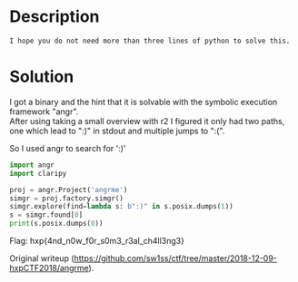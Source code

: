 # Description

```  
I hope you do not need more than three lines of python to solve this.  
```

# Solution

I got a binary and the hint that it is solvable with the symbolic execution
framework "angr".  
After using taking a small overview with r2 I figured it only had two paths,
one which lead to ":)" in stdout and multiple jumps to ":(".

So I used angr to search for ':)'

```python  
import angr  
import claripy

proj = angr.Project('angrme')  
simgr = proj.factory.simgr()  
simgr.explore(find=lambda s: b":)" in s.posix.dumps(1))  
s = simgr.found[0]  
print(s.posix.dumps(0))  
```

Flag: hxp{4nd_n0w_f0r_s0m3_r3al_ch4ll3ng3}  

Original writeup
(https://github.com/sw1ss/ctf/tree/master/2018-12-09-hxpCTF2018/angrme).